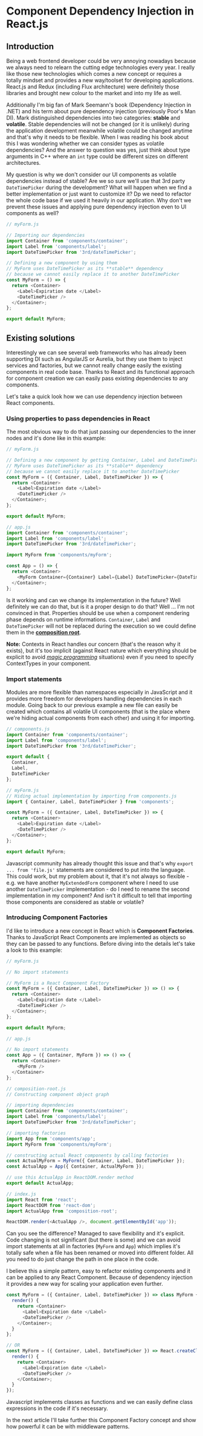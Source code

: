 Component Dependency Injection in React.js
==================================

## Introduction

Being a web frontend developer could be very annoying nowadays because we always need to relearn the cutting edge technologies every year. I really like those new technologies which comes a new concept or requires a totally mindset and provides a new way/toolset for developing applications. React.js and Redux (including Flux architecture) were definitely those libraries and brought new colour to the market and into my life as well. 

Additionally I'm big fan of Mark Seemann's book (Dependency Injection in .NET) and his term about pure dependency injection (previously Poor's Man DI). Mark distinguished dependencies into two categories: **stable** and **volatile**. Stable dependencies will not be changed (or it is unlikely) during the application development meanwhile volatile could be changed anytime and that's why it needs to be flexible. When I was reading his book about this I was wondering whether we can consider types as volatile dependencies? And the answer to question was yes, just think about type arguments in C++ where an `int` type could be different sizes on different architectures. 

My question is why we don't consider our UI components as volatile dependencies instead of stable? Are we so sure we'll use that 3rd party `DateTimePicker` during the development? What will happen when we find a better implementation or just want to customize it? Dp we need to refactor the whole code base if we used it heavily in our application. Why don't we prevent these issues and applying pure dependency injection even to UI components as well? 

```js
// myForm.js

// Importing our dependencies
import Container from 'components/container';
import Label from 'components/label';
import DateTimePicker from '3rd/dateTimePicker';

// Defining a new component by using them
// MyForm uses DateTimePicker as its **stable** dependency
// because we cannot easily replace it to another DateTimePicker
const MyForm = () => {
  return <Container>
    <Label>Expiration date </Label>
    <DateTimePicker />
  </Container>;
};

export default MyForm;
```

## Existing solutions

Interestingly we can see several web frameworks who has already been supporting DI such as AngularJS or Aurelia, but they use them to inject services and factories, but we cannot really change easily the existing components in real code base. Thanks to React and its functional approach for component creation we can easily pass existing dependencies to any components. 

Let's take a quick look how we can use dependency injection between React components.

### Using properties to pass dependencies in React

The most obvious way to do that just passing our dependencies to the inner nodes and it's done like in this example:

```js
// myForm.js

// Defining a new component by getting Container, Label and DateTimePicker as properties
// MyForm uses DateTimePicker as its **stable** dependency
// because we cannot easily replace it to another DateTimePicker
const MyForm = ({ Container, Label, DateTimePicker }) => {
  return <Container>
    <Label>Expiration date </Label>
    <DateTimePicker />
  </Container>;
};

export default MyForm;

// app.js
import Container from 'components/container';
import Label from 'components/label';
import DateTimePicker from '3rd/dateTimePicker';

import MyForm from 'components/myForm';

const App = () => {
  return <Container>
    <MyForm Container={Container} Label={Label} DateTimePicker={DateTimePicker} />
  </Container>;
};
```

Is it working and can we change its implementation in the future? Well definitely we can do that, but is it a proper design to do that? Well ... I'm not convinced in that. Properties should be use when a component rendering phase depends on runtime informations. `Container`, `Label` and `DateTimePicker` will not be replaced during the execution so we could define them in the [**composition root**](http://blog.ploeh.dk/2011/07/28/CompositionRoot/). 

**Note:** Contexts in React handles our concern (that's the reason why it exists), but it's too implicit (against React nature which everything should be explicit to avoid [*magic programming*](https://en.wikipedia.org/wiki/Magic_(programming)) situations) even if you need to specify ContextTypes in your component.

### Import statements

Modules are more flexible than namespaces especially in JavaScript and it provides more freedom for developers handling dependencies in each module. Going back to our previous example a new file can easily be created which contains all volatile UI components (that is the place where we're hiding actual components from each other) and using it for importing. 

```js
// components.js
import Container from 'components/container';
import Label from 'components/label';
import DateTimePicker from '3rd/dateTimePicker';

export default {
  Container,
  Label,
  DateTimePicker 
};

// myForm.js
// Hiding actual implementation by importing from components.js
import { Container, Label, DateTimePicker } from 'components';

const MyForm = ({ Container, Label, DateTimePicker }) => {
  return <Container>
    <Label>Expiration date </Label>
    <DateTimePicker />
  </Container>;
};

export default MyForm;
```

Javascript community has already thought this issue and that's why `export ... from 'file.js'` statements are considered to put into the language. This could work, but my problem about it, that it's not always so flexible - e.g. we have another `MyExtendedForm` component where I need to use another `DateTimePicker` implementation - do I need to rename the second implementation in my component? And isn't it difficult to tell that importing those components are considered as stable or volatile?

### Introducing Component Factories

I'd like to introduce a new concept in React which is **Component Factories**. Thanks to JavaScript React Components are implemented as objects so they can be passed to any functions. Before diving into the details let's take a look to this example: 

```js
// myForm.js

// No import statements

// MyForm is a React Component Factory
const MyForm = ({ Container, Label, DateTimePicker }) => () => {
  return <Container>
    <Label>Expiration date </Label>
    <DateTimePicker />
  </Container>;
};

export default MyForm;

// app.js

// No import statements
const App = ({ Container, MyForm }) => () => {
  return <Container>
    <MyForm />
  </Container>
};

// composition-root.js
// Constructing component object graph

// importing dependencies
import Container from 'components/container';
import Label from 'components/label';
import DateTimePicker from '3rd/dateTimePicker';

// importing factories
import App from 'components/app';
import MyForm from 'components/myForm';

// constructing actual React components by calling factories
const ActualMyForm = MyForm({ Container, Label, DateTimePicker }); 
const ActualApp = App({ Container, ActualMyForm });

// use this ActualApp in ReactDOM.render method
export default ActualApp;

// index.js
import React from 'react';
import ReactDOM from 'react-dom';
import ActualApp from 'composition-root';

ReactDOM.render(<ActualApp />, document.getElementById('app'));
```

Can you see the difference? Managed to save flexibility and it's explicit. Code changing is not significant (but there is some) and we can avoid import statements at all in factories (`MyForm` and `App`) which implies it's totally safe when a file has been renamed or moved into different folder. All you need to do just change the path in one place in the code. 

I believe this a simple pattern, easy to refactor existing components and it can be applied to any React Component. Because of dependency injection it provides a new way for scaling your application even further. 

```js
const MyForm = ({ Container, Label, DateTimePicker }) => class MyForm {
  render() {
    return <Container>
      <Label>Expiration date </Label>
      <DateTimePicker />
    </Container>;
  }
};

// OR
const MyForm = ({ Container, Label, DateTimePicker }) => React.createClass({
  render() {
    return <Container>
      <Label>Expiration date </Label>
      <DateTimePicker />
    </Container>;
  }
});
```

Javascript implements classes as functions and we can easily define class expressions in the code if it's necessary. 

In the next article I'll take further this Component Factory concept and show how powerful it can be with middleware patterns. 
